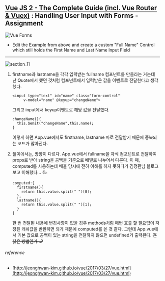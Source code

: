 ## [Vue JS 2 - The Complete Guide (incl. Vue Router & Vuex)](https://www.udemy.com/vuejs-2-the-complete-guide/) : Handling User Input with Forms - Assignment


![Vue Forms](https://i.imgur.com/ayX7rL3.png)

* Edit the Example from above and create a custom "Full Name" Control which still holds the First Name and Last Name Input Field


---

![section_11](https://i.imgur.com/FegYv2J.png)



1. firstname과 lastname을 각각 입력받는 fullname 컴포넌트를 만들라는 거는데 난 Quote에서 했던 것처럼 컴포넌트에서 입력받은 값을 이벤트로 전달한다고 생각했다.

	```
	<input type="text" id="name" class="form-control"
   		 v-model="name" @keyup="changeName">
	``` 

	그리고 input에서 keyup이벤트로 해당 값을 전달했다.

	```
	changeName(){
   	  this.$emit("changeName",this.name);
    }
	``` 
	이렇게 하면 App.vue에서도 firstname, lastname 따로 전달받기 때문에 중복되는 코드가 많아진다.


2. 풀이에서는, 방향이 다르다. App.vue에서 fullname을 자식 컴포넌트로 전달하여 props로 받아 string을 공백을 기준으로 배열로 나누어서 다룬다. 이 때, computed를 사용하는데 배울 당시에 전혀 이해를 하지 못하다가 김정환님 블로그 보고 이해했다… :thumbsup: 

	```
	computed:{
   	  firstname(){
   		return this.value.split(" ")[0];
   	  },
   	  lastname(){
   		return this.value.split(" ")[1];
   	  }
   	}
	```
	한 번 전달된 내용에 변경사항이 없을 경우 methods처럼 매번 호출 할 필요없이 저장된 캐쉬값을 반환하면 되기 때문에 computed를 쓴 것 같다. 그런데 App.vue에서 기본 값으로 공백이 있는 string을 전달하지 않으면 undefined가 출력된다. ~~괜찮은 방법인가...?~~

	







###### reference
* [http://jeonghwan-kim.github.io/vue/2017/03/27/vue.html](http://jeonghwan-kim.github.io/vue/2017/03/27/vue.html)

